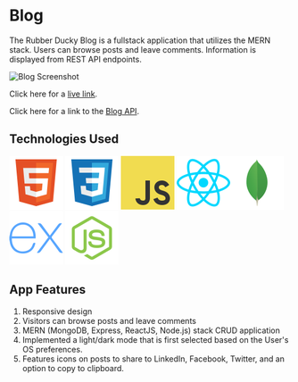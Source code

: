 # Blog

The Rubber Ducky Blog is a fullstack application that utilizes the MERN stack. Users can browse posts and leave comments. Information is displayed from REST API endpoints.

![Blog Screenshot](https://github.com/wise-guru/blog/blob/main/src/assets/blog.webp)

Click here for a [live link](https://wise-guru.github.io/blog/).

Click here for a link to the [Blog API](https://github.com/wise-guru/blog_api).

## Technologies Used

[![HTML5](https://github.com/wise-guru/portfolio/blob/main/src/assets/skills/html.svg)](https://en.wikipedia.org/wiki/HTML) [![CSS3](https://github.com/wise-guru/portfolio/blob/main/src/assets/skills/css.svg)](https://en.wikipedia.org/wiki/CSS) [![Javascript](https://github.com/wise-guru/portfolio/blob/main/src/assets/skills/javascript.svg)](https://en.wikipedia.org/wiki/JavaScript) [![ReactJS](https://github.com/wise-guru/portfolio/blob/main/src/assets/skills/react.svg)](<https://en.wikipedia.org/wiki/React_(JavaScript_library)>)[![MongoDB](https://github.com/wise-guru/portfolio/blob/main/src/assets/skills/mongoDB.svg)](https://en.wikipedia.org/wiki/MongoDB) [![Express](https://github.com/wise-guru/inventory-app/blob/main/public/images/express.svg)](https://expressjs.com/) [![Node.js](https://github.com/wise-guru/inventory-app/blob/main/public/images/nodejs.svg)](https://en.wikipedia.org/wiki/Node.js)

## App Features

1. Responsive design
2. Visitors can browse posts and leave comments
3. MERN (MongoDB, Express, ReactJS, Node.js) stack CRUD application
4. Implemented a light/dark mode that is first selected based on the User's OS preferences.
5. Features icons on posts to share to LinkedIn, Facebook, Twitter, and an option to copy to clipboard.
